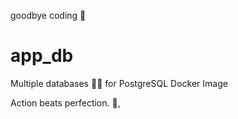 goodbye coding 👋
# app_db

Multiple databases 🐳🐳 for PostgreSQL Docker Image


<!-- INSPIRATIONAL_QUOTE_START -->
Action beats perfection.
👀,
<!-- INSPIRATIONAL_QUOTE_END -->
